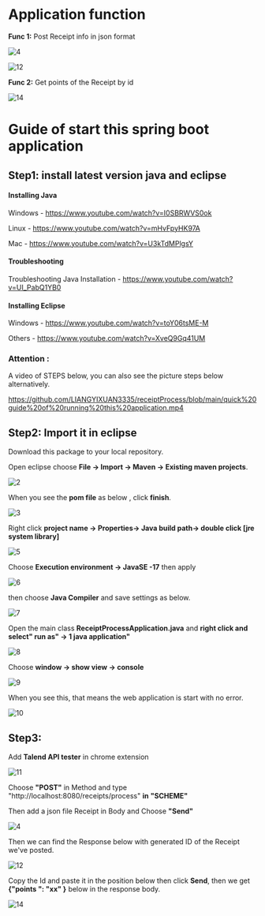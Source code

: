 # Application function

**Func 1:** Post  Receipt info in json format

![4](https://github.com/LIANGYIXUAN3335/receiptProcess/blob/main/readme%20hyperlink/4.png)

![12](https://github.com/LIANGYIXUAN3335/receiptProcess/blob/main/readme%20hyperlink/12.png)

**Func 2:** Get points of the Receipt by id

![14](https://github.com/LIANGYIXUAN3335/receiptProcess/blob/main/readme%20hyperlink/14.png)

# Guide of start this spring boot application



## Step1: install latest version java and eclipse

#### **Installing Java**

Windows - https://www.youtube.com/watch?v=I0SBRWVS0ok

Linux - https://www.youtube.com/watch?v=mHvFpyHK97A

Mac - https://www.youtube.com/watch?v=U3kTdMPlgsY

#### Troubleshooting

Troubleshooting Java Installation - https://www.youtube.com/watch?v=UI_PabQ1YB0

#### **Installing Eclipse**

Windows - https://www.youtube.com/watch?v=toY06tsME-M

Others - https://www.youtube.com/watch?v=XveQ9Gq41UM

 ### Attention : 

 A video of STEPS below,  you can also see the picture steps below alternatively.

https://github.com/LIANGYIXUAN3335/receiptProcess/blob/main/quick%20guide%20of%20running%20this%20application.mp4

## Step2: Import it in eclipse

Download this package to your local repository.

Open eclipse choose **File -> Import -> Maven -> Existing maven projects**.

![2](https://github.com/LIANGYIXUAN3335/receiptProcess/blob/main/readme%20hyperlink/2.png)

When you see the **pom file** as below , click **finish**.

![3](https://github.com/LIANGYIXUAN3335/receiptProcess/blob/main/readme%20hyperlink/3.png)

Right click **project name -> Properties-> Java build path-> double click [jre system library]** 

![5](https://github.com/LIANGYIXUAN3335/receiptProcess/blob/main/readme%20hyperlink/5.png)

Choose **Execution environment -> JavaSE -17**   then apply 

![6](https://github.com/LIANGYIXUAN3335/receiptProcess/blob/main/readme%20hyperlink/6.png)

then choose **Java Compiler** and save settings as below.

![7](https://github.com/LIANGYIXUAN3335/receiptProcess/blob/main/readme%20hyperlink/7.png)

Open the main class **ReceiptProcessApplication.java** and **right click and select" run as" -> 1 java application"**

![8](https://github.com/LIANGYIXUAN3335/receiptProcess/blob/main/readme%20hyperlink/8.png)

Choose **window -> show view -> console**

![9](https://github.com/LIANGYIXUAN3335/receiptProcess/blob/main/readme%20hyperlink/9.png)

When you see this, that means the web application is start with no error.

![10](https://github.com/LIANGYIXUAN3335/receiptProcess/blob/main/readme%20hyperlink/10.png)

## Step3:

Add **Talend API tester** in chrome extension

![11](https://github.com/LIANGYIXUAN3335/receiptProcess/blob/main/readme%20hyperlink/11.png)

Choose **"POST"** in Method and type "http://localhost:8080/receipts/process" **in** **"SCHEME"** 

Then add a json file Receipt in Body and Choose **"Send"**

![4](https://github.com/LIANGYIXUAN3335/receiptProcess/blob/main/readme%20hyperlink/4.png)

Then we can find the Response below with generated ID of  the Receipt we've posted.

![12](https://github.com/LIANGYIXUAN3335/receiptProcess/blob/main/readme%20hyperlink/12.png)

Copy the Id and paste it in the position below then click **Send**, then we get  **{"points ": "xx" }** below in the response body. 

![14](https://github.com/LIANGYIXUAN3335/receiptProcess/blob/main/readme%20hyperlink/14.png)

